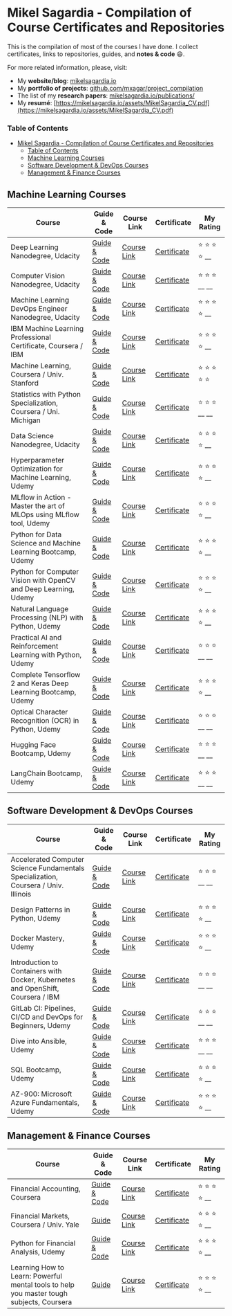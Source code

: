 # Mikel Sagardia - Compilation of Course Certificates and Repositories

This is the compilation of most of the courses I have done. I collect certificates, links to repositories, guides, and **notes & code** :smile:.

For more related information, please, visit:

- My **website/blog**: [mikelsagardia.io](https://mikelsagardia.io)
- My **portfolio of projects**: [github.com/mxagar/project_compilation](https://github.com/mxagar/project_compilation)
- The list of my **research papers**: [mikelsagardia.io/publications/](https://mikelsagardia.io/publications/)
- My **resumé**: [https://mikelsagardia.io/assets/MikelSagardia_CV.pdf](https://mikelsagardia.io/assets/MikelSagardia_CV.pdf)

### Table of Contents

- [Mikel Sagardia - Compilation of Course Certificates and Repositories](#mikel-sagardia---compilation-of-course-certificates-and-repositories)
    - [Table of Contents](#table-of-contents)
  - [Machine Learning Courses](#machine-learning-courses)
  - [Software Development \& DevOps Courses](#software-development--devops-courses)
  - [Management \& Finance Courses](#management--finance-courses)
<!--- [Robotics Courses](#Robotics-Courses)-->

## Machine Learning Courses

| Course | Guide & Code | Course Link | Certificate | My Rating |
| ------ | ------------- | ----------- | ----------- | ------ |
| Deep Learning Nanodegree, Udacity | [Guide & Code](https://github.com/mxagar/deep_learning_udacity) | [Course Link](https://www.udacity.com/course/deep-learning-nanodegree--nd101) | [Certificate](./certificates/Udacity_Deep_Learning_Nanodegree_2022.pdf) | :star: :star: :star: :star: __ |
| Computer Vision Nanodegree, Udacity | [Guide & Code](https://github.com/mxagar/computer_vision_udacity) | [Course Link](https://www.udacity.com/course/computer-vision-nanodegree--nd891) | [Certificate](./certificates/Udacity_Computer_Vision_Nanodegree_2022.pdf) | :star: :star: :star: __ __ |
| Machine Learning DevOps Engineer Nanodegree, Udacity | [Guide & Code](https://github.com/mxagar/mlops_udacity) | [Course Link](https://www.udacity.com/course/machine-learning-dev-ops-engineer-nanodegree--nd0821) | [Certificate](./certificates/Udacity_MLOps_Nanodegree_2023.pdf) | :star: :star: :star: :star: __ |
| IBM Machine Learning Professional Certificate, Coursera / IBM | [Guide & Code](https://github.com/mxagar/machine_learning_ibm) | [Course Link](https://www.coursera.org/professional-certificates/ibm-machine-learning) | [Certificate](./certificates/Coursera_Certificate_MachineLearning_IBM_SPECIALIZATION_2023.pdf) | :star: :star: :star: :star: __ |
| Machine Learning, Coursera / Univ. Stanford | [Guide & Code](https://github.com/mxagar/machine_learning_coursera) | [Course Link](https://www.coursera.org/learn/machine-learning) | [Certificate](./certificates/Coursera_Certificate_MachineLearning_2022.pdf) | :star: :star: :star: :star: :star: |
| Statistics with Python Specialization, Coursera / Uni. Michigan | [Guide & Code](https://github.com/mxagar/statistics_with_python_coursera) | [Course Link](https://www.coursera.org/specializations/statistics-with-python) | [Certificate](./certificates/Coursera_Certificate_StatisticsPython_SPECIALIZATION_2022.pdf) | :star: :star: :star: __ __ |
| Data Science Nanodegree, Udacity | [Guide & Code](https://github.com/mxagar/data_science_udacity) | [Course Link](https://www.udacity.com/course/data-scientist-nanodegree--nd025) | [Certificate](#) | :star: :star: :star: :star: __ |
| Hyperparameter Optimization for Machine Learning, Udemy | [Guide & Code](https://github.com/mxagar/hyperparameter-optimization) | [Course Link](https://www.udemy.com/course/hyperparameter-optimization-for-machine-learning/) | [Certificate](./certificates/Udemy_Certificate_Hyperparameter_Optimization_2023.pdf) | :star: :star: :star: :star: __ |
| MLflow in Action - Master the art of MLOps using MLflow tool, Udemy | [Guide & Code](https://github.com/mxagar/mlflow_guide) | [Course Link](https://www.udemy.com/course/mlflow-course) | [Certificate](./certificates/Udemy_Certificate_MLflow_2024.pdf) | :star: :star: :star: :star: __ |
| Python for Data Science and Machine Learning Bootcamp, Udemy | [Guide & Code](https://github.com/mxagar/data_science_python_tools) | [Course Link](https://www.udemy.com/course/python-for-data-science-and-machine-learning-bootcamp/) | [Certificate](./certificates/Udemy_Certificate_DataScience_MachineLearning_2021.pdf) | :star: :star: :star: :star: __ |
| Python for Computer Vision with OpenCV and Deep Learning, Udemy | [Guide & Code](https://github.com/mxagar/data_science_python_tools) | [Course Link](https://www.udemy.com/course/python-for-computer-vision-with-opencv-and-deep-learning/) | [Certificate](./certificates/Udemy_Certificate_OpenCV_2021.pdf) | :star: :star: :star: :star: __ |
| Natural Language Processing (NLP) with Python, Udemy | [Guide & Code](https://github.com/mxagar/nlp_guide) | [Course Link](https://www.udemy.com/course/nlp-natural-language-processing-with-python/) | [Certificate](./certificates/Udemy_Certificate_NLP_Python_2022.pdf) | :star: :star: :star: :star: __ |
| Practical AI and Reinforcement Learning with Python, Udemy | [Guide & Code](https://github.com/mxagar/data_science_python_tools/blob/main/24_ReinforcementLearning/ReinforcementLearning_Guide.md) | [Course Link](https://www.udemy.com/course/practical-ai-with-python-and-reinforcement-learning/) | [Certificate](./certificates/Udemy_Certificate_AI_ReinforcementLearning_2022.pdf) | :star: :star: :star: __ __ |
| Complete Tensorflow 2 and Keras Deep Learning Bootcamp, Udemy | [Guide & Code](https://github.com/mxagar/data_science_python_tools) | [Course Link](https://www.udemy.com/course/complete-tensorflow-2-and-keras-deep-learning-bootcamp/) | [Certificate](./certificates/Udemy_Certificate_Keras_Tensorflow_DL_2022.pdf) | :star: :star: :star: :star: __ |
| Optical Character Recognition (OCR) in Python, Udemy | [Guide & Code](https://github.com/mxagar/ocr_guide) | [Course Link](https://www.udemy.com/course/ocr-optical-character-recognition-in-python/) | [Certificate](./certificates/Udemy_Certificate_OCR_2023.pdf) | :star: :star: :star: __ __ |
| Hugging Face Bootcamp, Udemy | [Guide & Code](https://github.com/mxagar/tool_guides/tree/master/hugging_face) | [Course Link](https://www.udemy.com/course/complete-hugging-face-bootcamp) | [Certificate](./certificates/Udemy_Certificate_HuggingFace_2024.pdf) | :star: :star: :star: __ __ |
| LangChain Bootcamp, Udemy | [Guide & Code](https://github.com/mxagar/tool_guides/tree/master/langchain) | [Course Link](https://www.udemy.com/course/langchain-with-python-bootcamp) | [Certificate](./certificates/Udemy_Certificate_LangChain_2024.pdf) | :star: :star: :star: __ __ |


## Software Development & DevOps Courses

| Course | Guide & Code | Course Link | Certificate | My Rating |
| ------ | ------------- | ----------- | ----------- | ------ |
| Accelerated Computer Science Fundamentals Specialization, Coursera / Univ. Illinois | [Guide & Code](https://github.com/mxagar/accelerated_computer_science_coursera) | [Course Link](https://www.coursera.org/specializations/cs-fundamentals) | [Certificate](./certificates/Coursera_Certificate_AcceleratedCS_SPECIALIZATION_2022.pdf) | :star: :star: :star: __ __ |
| Design Patterns in Python, Udemy | [Guide & Code](https://github.com/mxagar/design_patterns_notes) | [Course Link](https://www.udemy.com/course/design-patterns-python/) | [Certificate](./certificates/Udemy_Certificate_DesignPatterns_2024.pdf) | :star: :star: :star: :star: __ |
| Docker Mastery, Udemy | [Guide & Code](https://github.com/mxagar/tool_guides/tree/master/docker_swarm_kubernetes) | [Course Link](https://www.udemy.com/course/docker-mastery/) | [Certificate](./certificates/Udemy_Certificate_DockerSwarmKubernetes_2021.pdf) | :star: :star: :star: :star: __ |
| Introduction to Containers with Docker, Kubernetes and OpenShift, Coursera / IBM | [Guide & Code](https://github.com/mxagar/software_devops_ibm/blob/main/08_Docker_Kubernetes/README.md) | [Course Link](https://www.coursera.org/learn/ibm-containers-docker-kubernetes-openshift) | [Certificate](./certificates/Coursera_Certificate_Kubernetes_2024.pdf) | :star: :star: :star: __ __ |
| GitLab CI: Pipelines, CI/CD and DevOps for Beginners, Udemy | [Guide & Code](https://github.com/mxagar/cicd_guide) | [Course Link](https://www.udemy.com/course/gitlab-ci-pipelines-ci-cd-and-devops-for-beginners/) | [Certificate](./certificates/Udemy_Certificate_Gitlab_CICD_2021.pdf) | :star: :star: :star: __ __ |
| Dive into Ansible, Udemy | [Guide](https://github.com/mxagar/tool_guides/tree/master/ansible) & [Code](https://github.com/mxagar/diveintoansible) | [Course Link](https://www.udemy.com/course/diveintoansible/) | [Certificate](./certificates/Udemy_Certificate_Ansible_2021.pdf) | :star: :star: :star: __ __ |
| SQL Bootcamp, Udemy | [Guide & Code](https://github.com/mxagar/sql_guide) | [Course Link](https://www.udemy.com/course/the-complete-sql-bootcamp/) | [Certificate](./certificates/Udemy_Certificate_SQL_2022.pdf) | :star: :star: :star: :star: __ |
| AZ-900: Microsoft Azure Fundamentals, Udemy | [Guide & Code](https://github.com/mxagar/azure_guide) | [Course Link](https://www.udemy.com/course/az900-azure/) | [Certificate](./certificates/Udemy_Certificate_Azure_AZ900_2024.pdf) | :star: :star: :star: :star: __ |

## Management & Finance Courses

| Course | Guide & Code | Course Link | Certificate | My Rating |
| ------ | ------------- | ----------- | ----------- | ------ |
| Financial Accounting, Coursera | [Guide & Code](https://github.com/mxagar/foundations_management_iese_coursera) | [Course Link](https://www.coursera.org/learn/financial-accounting?specialization=foundations-management) | [Certificate](./certificates/Coursera_Certificate_IESE_Management_Accounting_2022.pdf) | :star: :star: :star: :star: __ |
| Financial Markets, Coursera / Univ. Yale | [Guide](https://github.com/mxagar/finance_accounting_courses/tree/main/financial_markets) | [Course Link](https://www.coursera.org/learn/financial-markets-global) | [Certificate](./certificates/Coursera_Certificate_FinancialMarkets_2021.pdf) | :star: :star: :star: :star: __ |
| Python for Financial Analysis, Udemy | [Guide & Code](https://github.com/mxagar/finance_accounting_courses/tree/main/python_finance) | [Course Link](https://www.udemy.com/course/python-for-finance-and-trading-algorithms/) | [Certificate](./certificates/Udemy_Certificate_Python_Financial_2021.pdf) | :star: :star: :star: :star: __ |
| Learning How to Learn: Powerful mental tools to help you master tough subjects, Coursera | [Guide](https://github.com/mxagar/learning_to_learn_coursera/blob/main/Learn_How_To_Learn_Coursera.md) | [Course Link](https://www.coursera.org/learn/learning-how-to-learn) | [Certificate](./certificates/Coursera_Certificate_LearningHowToLearn_2021.pdf) | :star: :star: :star: :star: __ |


<!--
- Course, Udemy: [Guide & Code]() | [Course Link]() | [Certificate](#) | :star: :star: :star: __ __
-->

<!--
## Robotics Courses

- ROS, Udemy
- Kalman Filter, Udemy
- Path Finding, Udemy
- Control, Udemy
-->